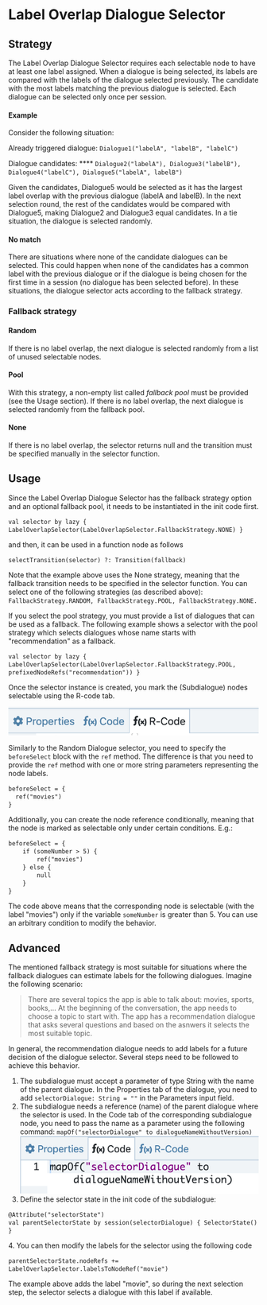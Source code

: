 # Label Overlap Dialogue Selector

## Strategy

The Label Overlap Dialogue Selector requires each selectable node to have at least one label assigned. When a dialogue is being selected, its labels are compared with the labels of the dialogue selected previously. The candidate with the most labels matching the previous dialogue is selected. Each dialogue can be selected only once per session.

#### Example

Consider the following situation:

Already triggered dialogue: `Dialogue1("labelA", "labelB", "labelC")`

Dialogue candidates: **** `Dialogue2("labelA"), Dialogue3("labelB"), Dialogue4("labelC"), Dialogue5("labelA", labelB")`

Given the candidates, Dialogue5 would be selected as it has the largest label overlap with the previous dialogue (labelA and labelB). In the next selection round, the rest of the candidates would be compared with Dialogue5, making Dialogue2 and Dialogue3 equal candidates. In a tie situation, the dialogue is selected randomly.

#### No match

There are situations where none of the candidate dialogues can be selected. This could happen when none of the candidates has a common label with the previous dialogue or if the dialogue is being chosen for the first time in a session (no dialogue has been selected before). In these situations, the dialogue selector acts according to the fallback strategy.

### Fallback strategy

#### Random

If there is no label overlap, the next dialogue is selected randomly from a list of unused selectable nodes.

#### Pool

With this strategy, a non-empty list called _fallback pool_ must be provided (see the Usage section). If there is no label overlap, the next dialogue is selected randomly from the fallback pool.

#### None

If there is no label overlap, the selector returns null and the transition must be specified manually in the selector function.

## Usage

Since the Label Overlap Dialogue Selector has the fallback strategy option and an optional fallback pool, it needs to be instantiated in the init code first.

```
val selector by lazy { LabelOverlapSelector(LabelOverlapSelector.FallbackStrategy.NONE) }
```

and then, it can be used in a function node as follows

```
selectTransition(selector) ?: Transition(fallback)
```

Note that the example above uses the None strategy, meaning that the fallback transition needs to be specified in the selector function. You can select one of the following strategies (as described above): `FallbackStrategy.RANDOM, FallbackStrategy.POOL, FallbackStrategy.NONE.`

If you select the pool strategy, you must provide a list of dialogues that can be used as a fallback. The following example shows a selector with the pool strategy which selects dialogues whose name starts with "recommendation" as a fallback.

```
val selector by lazy { LabelOverlapSelector(LabelOverlapSelector.FallbackStrategy.POOL, prefixedNodeRefs("recommendation")) }
```

Once the selector instance is created, you mark the (Subdialogue) nodes selectable using the R-code tab.

![](<../../../.gitbook/assets/image (15) (1).png>)

Similarly to the Random Dialogue selector, you need to specify the `beforeSelect` block with the `ref` method. The difference is that you need to provide the `ref` method with one or more string parameters representing the node labels.

```
beforeSelect = { 
  ref("movies")
}
```

Additionally, you can create the node reference conditionally, meaning that the node is marked as selectable only under certain conditions. E.g.:

```
beforeSelect = {
    if (someNumber > 5) {
        ref("movies")
    } else {
        null
    }
}
```

The code above means that the corresponding node is selectable (with the label "movies") only if the variable `someNumber` is greater than 5. You can use an arbitrary condition to modify the behavior.

## Advanced

The mentioned fallback strategy is most suitable for situations where the fallback dialogues can estimate labels for the following dialogues. Imagine the following scenario:

> There are several topics the app is able to talk about: movies, sports, books,... At the beginning of the conversation, the app needs to choose a topic to start with. The app has a recommendation dialogue that asks several questions and based on the asnwers it selects the most suitable topic.

In general, the recommendation dialogue needs to add labels for a future decision of the dialogue selector. Several steps need to be followed to achieve this behavior.

1. The subdialogue must accept a parameter of type String with the name of the parent dialogue. In the Properties tab of the dialogue, you need to add `selectorDialogue: String = ""` in the Parameters input field.
2. The subdialogue needs a reference (name) of the parent dialogue where the selector is used. In the Code tab of the corresponding subdialogue node, you need to pass the name as a parameter using the following command: `mapOf("selectorDialogue" to dialogueNameWithoutVersion)`  ![](<../../../.gitbook/assets/image (16) (1).png>)                             &#x20;
3. Define the selector state in the init code of the subdialogue:                                                        &#x20;

```
@Attribute("selectorState")
val parentSelectorState by session(selectorDialogue) { SelectorState() }
```

&#x20;4\.  You can then modify the labels for the selector using the following code

```
parentSelectorState.nodeRefs += LabelOverlapSelector.labelsToNodeRef("movie")
```

The example above adds the label "movie", so during the next selection step, the selector selects a dialogue with this label if available.
